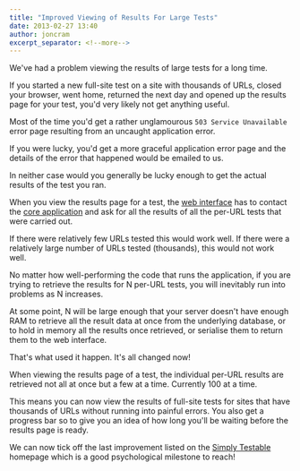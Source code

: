 ```yaml
---
title: "Improved Viewing of Results For Large Tests"
date: 2013-02-27 13:40
author: joncram
excerpt_separator: <!--more-->
---
```

    
We've had a problem viewing the results of large tests for a long time.

If you started a new full-site test on a site with thousands of URLs,
closed your browser, went home, returned the next day and opened up
the results page for your test, you'd very likely not get anything useful.

Most of the time you'd get a rather unglamourous `503 Service Unavailable`
error page resulting from an uncaught application error.

If you were lucky, you'd get a more graceful application error page and the
details of the error that happened would be emailed to us.

<!--more-->

In neither case would you generally be lucky enough to get the actual
results of the test you ran.

When you view the results page for a test, the [web interface](https://gears.simplytestable.com/)
has to contact the [core application](https://github.com/webignition/app.simplytestable.com)
and ask for all the results of all the per-URL tests that were carried out.

If there were relatively few URLs tested this would work well. If there
were a relatively large number of URLs tested (thousands), this would not work
well.

No matter how well-performing the code that runs the application, if you
are trying to retrieve the results for N per-URL tests, you will
inevitably run into problems as N increases.

At some point, N will be large
enough that your server doesn't have enough RAM to retrieve all the result
data at once from the underlying database, or to hold in memory all the results
once retrieved, or serialise them to return them to the web interface.

That's what used it happen. It's all changed now!

When viewing the results page of a test, the individual per-URL results
are retrieved not all at once but a few at a time. Currently 100 at a time.

This means you can now view the results of full-site tests for sites
that have thousands of URLs without running into painful errors. You also
get a progress bar so to give you an idea of how long you'll be waiting
before the results page is ready.

We can now tick off the last improvement listed on the [Simply Testable](https://simplytestable.com)
homepage which is a good psychological milestone to reach!

